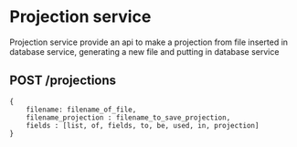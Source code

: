 # Projection service
Projection service provide an api to make a projection from file inserted in database service, generating a new file and putting in database service

## POST /projections
```
{
    filename: filename_of_file,
    filename_projection : filename_to_save_projection,
    fields : [list, of, fields, to, be, used, in, projection]
}
```